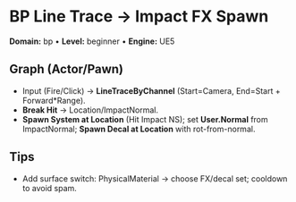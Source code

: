 # BP Line Trace → Impact FX Spawn
**Domain:** bp • **Level:** beginner • **Engine:** UE5
## Graph (Actor/Pawn)
- Input (Fire/Click) → **LineTraceByChannel** (Start=Camera, End=Start + Forward*Range).
- **Break Hit** → Location/ImpactNormal.
- **Spawn System at Location** (Hit Impact NS); set **User.Normal** from ImpactNormal; **Spawn Decal at Location** with rot-from-normal.
## Tips
- Add surface switch: PhysicalMaterial → choose FX/decal set; cooldown to avoid spam.
